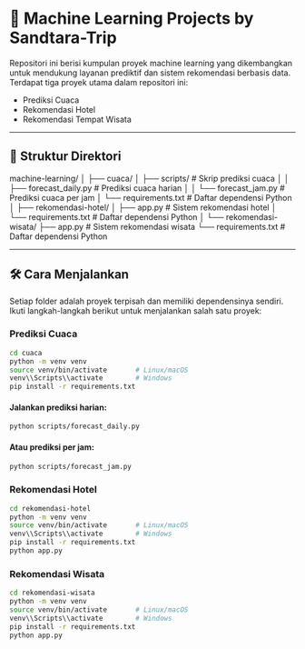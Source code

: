 # 🧠 Machine Learning Projects by Sandtara-Trip

Repositori ini berisi kumpulan proyek machine learning yang dikembangkan untuk mendukung layanan prediktif dan sistem rekomendasi berbasis data. Terdapat tiga proyek utama dalam repositori ini:

- Prediksi Cuaca
- Rekomendasi Hotel
- Rekomendasi Tempat Wisata

---

## 📁 Struktur Direktori

machine-learning/
│
├── cuaca/
│ ├── scripts/ # Skrip prediksi cuaca
│ │ ├── forecast_daily.py # Prediksi cuaca harian
│ │ └── forecast_jam.py # Prediksi cuaca per jam
│ └── requirements.txt # Daftar dependensi Python
│
├── rekomendasi-hotel/
│ ├── app.py # Sistem rekomendasi hotel
│ └── requirements.txt # Daftar dependensi Python
│
└── rekomendasi-wisata/
├── app.py # Sistem rekomendasi wisata
└── requirements.txt # Daftar dependensi Python

---

## 🛠️ Cara Menjalankan

Setiap folder adalah proyek terpisah dan memiliki dependensinya sendiri. Ikuti langkah-langkah berikut untuk menjalankan salah satu proyek:

### Prediksi Cuaca
```bash
cd cuaca
python -m venv venv
source venv/bin/activate       # Linux/macOS
venv\\Scripts\\activate        # Windows
pip install -r requirements.txt
```

#### Jalankan prediksi harian:
```bash
python scripts/forecast_daily.py
```
#### Atau prediksi per jam:
```bash
python scripts/forecast_jam.py
```

### Rekomendasi Hotel
```bash
cd rekomendasi-hotel
python -m venv venv
source venv/bin/activate       # Linux/macOS
venv\\Scripts\\activate        # Windows
pip install -r requirements.txt
python app.py
```

### Rekomendasi Wisata
```bash
cd rekomendasi-wisata
python -m venv venv
source venv/bin/activate       # Linux/macOS
venv\\Scripts\\activate        # Windows
pip install -r requirements.txt
python app.py
```
